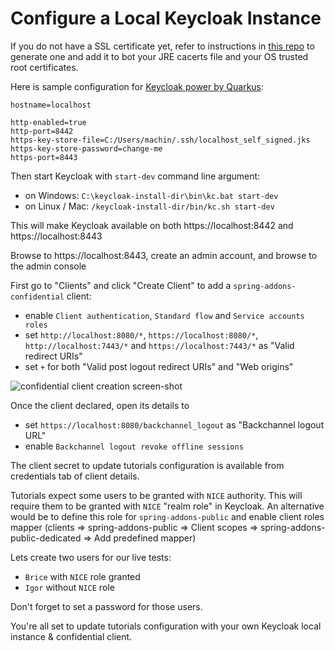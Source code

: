 # Configure a Local Keycloak Instance
If you do not have a SSL certificate yet, refer to instructions in [this repo](https://github.com/ch4mpy/self-signed-certificate-generation) to generate one and add it to bot your JRE cacerts file and your OS trusted root certificates.

Here is sample configuration for [Keycloak power by Quarkus](https://www.keycloak.org/downloads):
```
hostname=localhost

http-enabled=true
http-port=8442
https-key-store-file=C:/Users/machin/.ssh/localhost_self_signed.jks
https-key-store-password=change-me
https-port=8443
```
Then start Keycloak with `start-dev` command line argument:
- on Windows: `C:\keycloak-install-dir\bin\kc.bat start-dev`
- on Linux / Mac: `/keycloak-install-dir/bin/kc.sh start-dev`

This will make Keycloak available on both https://localhost:8442 and https://localhost:8443

Browse to https://localhost:8443, create an admin account, and browse to the admin console

First go to "Clients" and click "Create Client" to add a `spring-addons-confidential` client:
- enable `Client authentication`, `Standard flow` and `Service accounts roles`
- set `http://localhost:8080/*`, `https://localhost:8080/*`, `http://localhost:7443/*` and `https://localhost:7443/*` as "Valid redirect URIs"
- set `+` for both "Valid post logout redirect URIs" and "Web origins"

![confidential client creation screen-shot](https://github.com/ch4mpy/spring-addons/blob/master/.readme_resources/keycloak-confidential.png)

Once the client declared, open its details to 
- set `https://localhost:8080/backchannel_logout` as "Backchannel logout URL"
- enable `Backchannel logout revoke offline sessions`

The client secret to update tutorials configuration is available from credentials tab of client details.

Tutorials expect some users to be granted with `NICE` authority. This will require them to be granted with `NICE` "realm role" in Keycloak. An alternative would be to define this role for `spring-addons-public` and enable client roles mapper (clients => spring-addons-public => Client scopes => spring-addons-public-dedicated => Add predefined mapper)

Lets create two users for our live tests:
- `Brice` with `NICE` role granted
- `Igor` without `NICE` role

Don't forget to set a password for those users.

You're all set to update tutorials configuration with your own Keycloak local instance & confidential client.